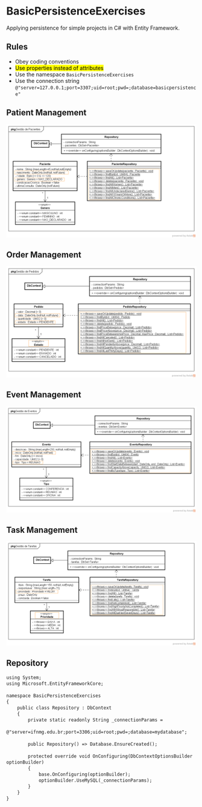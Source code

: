 # BasicPersistenceExercises
Applying persistence for simple projects in C# with Entity Framework.

## Rules

- Obey coding conventions
- <mark>Use properties instead of attributes</mark>
- Use the namespace ```BasicPersistenceExercises```
- Use the connection string ```@"server=127.0.0.1;port=3307;uid=root;pwd=;database=basicpersistence"```

## Patient Management

![Patient Management](/resources/persistencia_gestao_pacientes.png)

## Order Management

![Order Management](/resources/persistencia_gestao_pedidos.png)

## Event Management

![Event Management](/resources/persistencia_gestao_eventos.png)

## Task Management

![Task Management](/resources/persistencia_gestao_tarefas.png)

## Repository

```
using System;
using Microsoft.EntityFrameworkCore;

namespace BasicPersistenceExercises
{
    public class Repository : DbContext
    {
        private static readonly String _connectionParams =
        @"server=ifnmg.edu.br;port=3306;uid=root;pwd=;database=mydatabase";

        public Repository() => Database.EnsureCreated();

        protected override void OnConfiguring(DbContextOptionsBuilder optionBuilder)
        {
            base.OnConfiguring(optionBuilder);
            optionBuilder.UseMySQL(_connectionParams);
        }
    }
}
```
